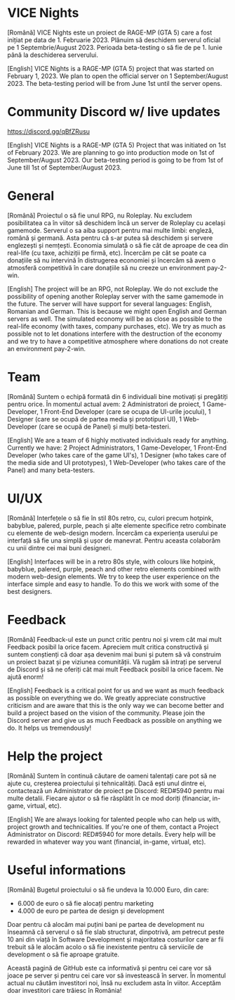 # VICE Nights
[Română]
VICE Nights este un proiect de RAGE-MP (GTA 5) care a fost inițiat pe data de 1. Februarie 2023.
Plănuim să deschidem serverul oficial pe 1 Septembrie/August 2023.
Perioada beta-testing o să fie de pe 1. Iunie până la deschiderea serverului.

[English]
VICE Nights is a RAGE-MP (GTA 5) project that was started on February 1, 2023.
We plan to open the official server on 1 September/August 2023.
The beta-testing period will be from June 1st until the server opens.

# Community Discord w/ live updates
https://discord.gg/qBfZRusu

[English]
VICE Nights is a RAGE-MP (GTA 5) Project that was initiated on 1st of February 2023.
We are planning to go into production mode on 1st of September/August 2023.
Our beta-testing period is going to be from 1st of June till 1st of September/August 2023.

# General

[Română]
Proiectul o să fie unul RPG, nu Roleplay. Nu excludem posibilitatea ca în viitor să deschidem încă un server de Roleplay cu același gamemode. Serverul o sa aiba support
pentru mai multe limbi: engleză, română și germană. Asta pentru că s-ar putea să deschidem și servere englezești și nemțești. 
Economia simulată o să fie cât de aproape de cea din real-life (cu taxe, achiziții pe firmă, etc). 
Încercăm pe cât se poate ca donațiile să nu intervină în distrugerea economiei și încercăm să avem o atmosferă competitivă în care donațiile să nu creeze un environment
pay-2-win.

[English]
The project will be an RPG, not Roleplay. We do not exclude the possibility of opening another Roleplay server with the same gamemode in the future. The server will have support
for several languages: English, Romanian and German. This is because we might open English and German servers as well. 
The simulated economy will be as close as possible to the real-life economy (with taxes, company purchases, etc). 
We try as much as possible not to let donations interfere with the destruction of the economy and we try to have a competitive atmosphere where donations do not create an environment
pay-2-win.

# Team

[Română] Suntem o echipă formată din 6 individuali bine motivați și pregătiți pentru orice. 
În momentul actual avem: 2 Administratori de proiect, 1 Game-Developer, 1 Front-End Developer (care se ocupa de UI-urile jocului), 1 Designer (care se ocupă de partea media și prototipuri UI),
1 Web-Developer (care se ocupă de Panel) și mulți beta-testeri.

[English]
We are a team of 6 highly motivated individuals ready for anything. 
Currently we have: 2 Project Administrators, 1 Game-Developer, 1 Front-End Developer (who takes care of the game UI's), 1 Designer (who takes care of the media side and UI prototypes),
1 Web-Developer (who takes care of the Panel) and many beta-testers. 

# UI/UX

[Română] Interfețele o să fie în stil 80s retro, cu, culori precum hotpink, babyblue, palered, purple, peach și alte elemente specifice retro combinate cu elemente de web-design modern. Încercăm ca experiența userului pe interfață să fie una simplă și ușor de manevrat. Pentru aceasta colaborăm cu unii dintre cei mai buni designeri.

[English]
Interfaces will be in a retro 80s style, with colours like hotpink, babyblue, palered, purple, peach and other retro elements combined with modern web-design elements. We try to keep the user experience on the interface simple and easy to handle. To do this we work with some of the best designers.

# Feedback

[Română] Feedback-ul este un punct critic pentru noi și vrem cât mai mult Feedback posibil la orice facem. Apreciem mult critica constructivă și suntem conștienți că doar așa devenim mai buni și putem să vă construim un proiect bazat și pe viziunea comunității. Vă rugăm să intrați pe serverul de Discord și să ne oferiți cât mai mult Feedback posibil la orice facem. Ne ajută enorm!

[English] Feedback is a critical point for us and we want as much feedback as possible on everything we do. We greatly appreciate constructive criticism and are aware that this is the only way we can become better and build a project based on the vision of the community. Please join the Discord server and give us as much Feedback as possible on anything we do. It helps us tremendously!

# Help the project

[Română] Suntem în continuă căutare de oameni talentați care pot să ne ajute cu, creșterea proiectului și tehnicalități. Dacă ești unul dintre ei, contactează un Administrator de proiect pe Discord: RED#5940 pentru mai multe detalii. Fiecare ajutor o să fie răsplătit în ce mod doriți (financiar, in-game, virtual, etc). 

[English]
We are always looking for talented people who can help us with, project growth and technicalities. If you're one of them, contact a Project Administrator on Discord: RED#5940 for more details. Every help will be rewarded in whatever way you want (financial, in-game, virtual, etc). 

# Useful informations

[Română] Bugetul proiectului o să fie undeva la 10.000 Euro, din care:

- 6.000 de euro o să fie alocați pentru marketing
- 4.000 de euro pe partea de design și development

Doar pentru că alocăm mai puțini bani pe partea de development nu înseamnă că serverul o să fie slab structurat, dinpotrivă, am petrecut peste 10 ani din viață în Software Development și majoritatea costurilor care ar fii trebuit să le alocăm acolo o să fie inexistente pentru că serviicile de development o să fie aproape gratuite. 

Această pagină de GitHub este ca informativă și pentru cei care vor să joace pe server și pentru cei care vor să investească în server. În momentul actual nu căutăm investitori noi, însă nu excludem asta în viitor. Acceptăm doar investitori care trăiesc în România!
